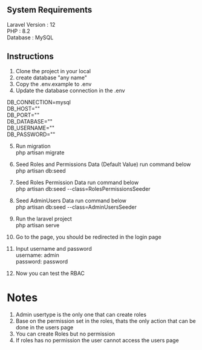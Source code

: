 ## System Requirements
Laravel Version : 12 <br/>
PHP : 8.2 <br/>
Database : MySQL <br/>
## Instructions
1. Clone the project in your local
2. create database "any name"
3. Copy the .env.example to .env
4. Update the database connection in the .env 

DB_CONNECTION=mysql <br />
DB_HOST="<database server name>" <br />
DB_PORT="<database port>" <br />
DB_DATABASE="<database name>" <br />
DB_USERNAME="<database username>" <br />
DB_PASSWORD="<database password>" <br />

5. Run migration <br />
php artisan migrate 

6. Seed Roles and Permissions Data (Default Value) run command below <br />
php artisan db:seed 

7. Seed Roles Permission Data run command below <br />
php artisan db:seed --class=RolesPermissionsSeeder 

8. Seed AdminUsers Data run command below <br />
php artisan db:seed --class=AdminUsersSeeder 

9. Run the laravel project <br />
php artisan serve

10. Go to the page, you should be redirected in the login page

11. Input username and password <br />
username: admin <br />
password: password <br />

12. Now you can test the RBAC
# Notes
1. Admin usertype is the only one that can create roles
2. Base on the permission set in the roles, thats the only action that can be done in the users page
3. You can create Roles but no permission
4. If roles has no permission the user cannot access the users page




